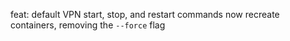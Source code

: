 feat: default VPN start, stop, and restart commands now recreate containers, removing the `--force` flag
